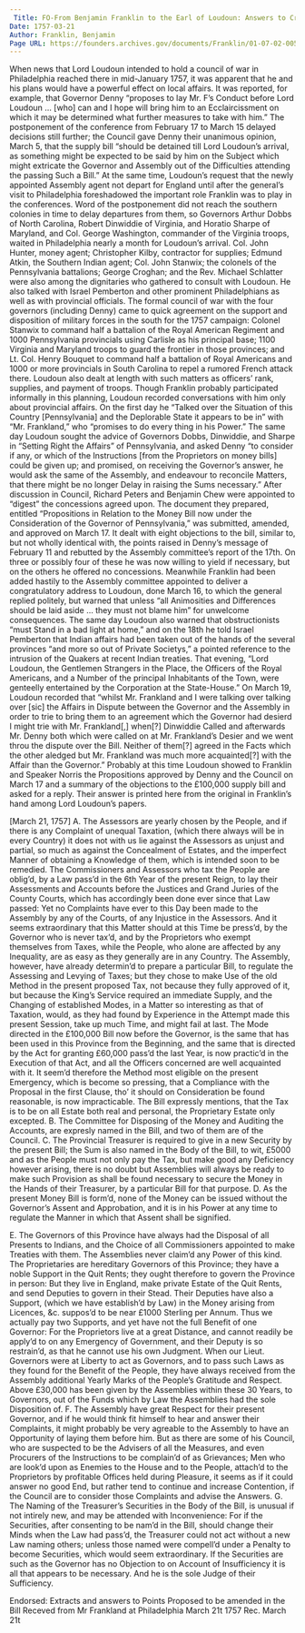 ```yaml
---
 Title: FO-From Benjamin Franklin to the Earl of Loudoun: Answers to Criticisms of the Supply Bill, [21 March 1757]
Date: 1757-03-21
Author: Franklin, Benjamin
Page URL: https://founders.archives.gov/documents/Franklin/01-07-02-0056
---
```


When news that Lord Loudoun intended to hold a council of war in Philadelphia reached there in mid-January 1757, it was apparent that he and his plans would have a powerful effect on local affairs. It was reported, for example, that Governor Denny “proposes to lay Mr. F’s Conduct before Lord Loudoun … [who] can and I hope will bring him to an Ecclaircissment on which it may be determined what further measures to take with him.” The postponement of the conference from February 17 to March 15 delayed decisions still further; the Council gave Denny their unanimous opinion, March 5, that the supply bill “should be detained till Lord Loudoun’s arrival, as something might be expected to be said by him on the Subject which might extricate the Governor and Assembly out of the Difficulties attending the passing Such a Bill.” At the same time, Loudoun’s request that the newly appointed Assembly agent not depart for England until after the general’s visit to Philadelphia foreshadowed the important role Franklin was to play in the conferences.
Word of the postponement did not reach the southern colonies in time to delay departures from them, so Governors Arthur Dobbs of North Carolina, Robert Dinwiddie of Virginia, and Horatio Sharpe of Maryland, and Col. George Washington, commander of the Virginia troops, waited in Philadelphia nearly a month for Loudoun’s arrival. Col. John Hunter, money agent; Christopher Kilby, contractor for supplies; Edmund Atkin, the Southern Indian agent; Col. John Stanwix; the colonels of the Pennsylvania battalions; George Croghan; and the Rev. Michael Schlatter were also among the dignitaries who gathered to consult with Loudoun. He also talked with Israel Pemberton and other prominent Philadelphians as well as with provincial officials. The formal council of war with the four governors (including Denny) came to quick agreement on the support and disposition of military forces in the south for the 1757 campaign: Colonel Stanwix to command half a battalion of the Royal American Regiment and 1000 Pennsylvania provincials using Carlisle as his principal base; 1100 Virginia and Maryland troops to guard the frontier in those  provinces; and Lt. Col. Henry Bouquet to command half a battalion of Royal Americans and 1000 or more provincials in South Carolina to repel a rumored French attack there. Loudoun also dealt at length with such matters as officers’ rank, supplies, and payment of troops.
Though Franklin probably participated informally in this planning, Loudoun recorded conversations with him only about provincial affairs. On the first day he “Talked over the Situation of this Country [Pennsylvania] and the Deplorable State it appears to be in” with “Mr. Frankland,” who “promises to do every thing in his Power.” The same day Loudoun sought the advice of Governors Dobbs, Dinwiddie, and Sharpe in “Setting Right the Affairs” of Pennsylvania, and asked Denny “to consider if any, or which of the Instructions [from the Proprietors on money bills] could be given up; and promised, on receiving the Governor’s answer, he would ask the same of the Assembly, and endeavour to reconcile Matters, that there might be no longer Delay in raising the Sums necessary.” After discussion in Council, Richard Peters and Benjamin Chew were appointed to “digest” the concessions agreed upon. The document they prepared, entitled “Propositions in Relation to the Money Bill now under the Consideration of the Governor of Pennsylvania,” was submitted, amended, and approved on March 17. It dealt with eight objections to the bill, similar to, but not wholly identical with, the points raised in Denny’s message of February 11 and rebutted by the Assembly committee’s report of the 17th. On three or possibly four of these he was now willing to yield if necessary, but on the others he offered no concessions.
Meanwhile Franklin had been added hastily to the Assembly committee appointed to deliver a congratulatory address to Loudoun, done March 16, to which the general replied politely, but warned that unless “all Animosities and Differences should be laid aside … they must not blame him” for unwelcome consequences. The same day Loudoun also warned that obstructionists “must Stand in a bad light at home,” and on the 18th he told Israel Pemberton that Indian affairs had been taken out of the hands of the several provinces “and more so out of Private Societys,” a pointed reference to the intrusion of the Quakers at recent Indian treaties. That evening, “Lord Loudoun, the Gentlemen Strangers in the Place, the Officers of the Royal Americans, and a Number of the principal Inhabitants of the Town, were genteelly entertained by the Corporation at the State-House.”
On March 19, Loudoun recorded that “whilst Mr. Frankland and I were talking over talking over [sic] the Affairs in Dispute between the Governor and the Assembly in order to trie to bring them to an agreement which the Governor had desierd I might trie with Mr. Frankland[,] when[?] Dinwiddie Called and afterwards Mr. Denny both which were called on at Mr. Frankland’s Desier and we went throu the dispute over the Bill. Neither of them[?] agreed in the Facts which the other aledged but Mr. Frankland was much more acquainted[?] with the Affair than the Governor.” Probably at this time Loudoun showed to Franklin and Speaker Norris the Propositions approved by Denny and the Council on March 17 and a summary of the objections to the £100,000 supply bill and asked for a reply. Their answer is printed here from the original in Franklin’s hand among Lord Loudoun’s papers.
  
[March 21, 1757]
A. The Assessors are yearly chosen by the People, and if there is any Complaint of unequal Taxation, (which there always will be in every Country) it does not with us lie against the Assessors as unjust and partial, so much as against the Concealment of Estates, and the imperfect Manner of obtaining a Knowledge of them, which is intended soon to be remedied. The Commissioners and Assessors who tax the People are oblig’d, by a Law pass’d in the 6th Year of the present Reign, to lay their Assessments and Accounts before the Justices and Grand Juries of the County Courts, which has accordingly been done ever since that Law passed: Yet no Complaints have ever to this Day been made to the Assembly by any of the Courts, of any Injustice in the Assessors. And it seems extraordinary that this Matter should at this Time be press’d, by the Governor who is never tax’d, and by the Proprietors who exempt themselves from Taxes, while the People, who alone are affected by any Inequality, are as easy as they generally are in any Country. The Assembly, however, have already determin’d to prepare a particular Bill, to regulate the Assessing and Levying of Taxes; but they chose to make Use of the old Method in the present proposed Tax, not because they fully approved of it, but because the King’s Service required an immediate Supply, and the Changing of established Modes, in a Matter so interesting as that of Taxation, would, as they had found by Experience in the Attempt made this present Session, take up much Time, and might fail at last. The Mode directed in the £100,000 Bill now before the Governor, is the same that has been used in this Province from the Beginning, and the same that is directed by the Act for granting £60,000 pass’d the last Year, is now practic’d in the Execution of that Act, and all the Officers concerned are well acquainted with it. It seem’d therefore the Method most eligible on the present Emergency, which is become so pressing, that a Compliance with the Proposal in the first Clause, tho’ it should on Consideration be found reasonable, is now impracticable. The Bill expressly mentions, that the Tax is to be on all Estate both real and personal, the Proprietary Estate only excepted.
B. The Committee for Disposing of the Money and Auditing the Accounts, are expresly named in the Bill, and two of them are of the Council.
C. The Provincial Treasurer is required to give in a new Security by the present Bill; the Sum is also named in the Body of the Bill, to wit, £5000 and as the People must not only pay the Tax, but make good any Deficiency however arising, there is no doubt but Assemblies will always be ready to make such Provision as shall be found necessary to secure the Money in the Hands of their Treasurer, by a particular Bill for that purpose.
D. As the present Money Bill is form’d, none of the Money can be issued without the Governor’s Assent and Approbation, and it is in his Power at any time to regulate the Manner in which that Assent shall be signified.

E. The Governors of this Province have always had the Disposal of all Presents to Indians, and the Choice of all Commissioners appointed to make Treaties with them. The Assemblies never claim’d any Power of this kind. The Proprietaries are hereditary Governors of this Province; they have a noble Support in the Quit Rents; they ought therefore to govern the Province in person: But they live in England, make private Estate of the Quit Rents, and send Deputies to govern in their Stead. Their Deputies have also a Support, (which we have establish’d by Law) in the Money arising from Licences, &c. suppos’d to be near £1000 Sterling per Annum. Thus we actually pay two Supports, and yet have not the full Benefit of one Governor: For the Proprietors live at a great Distance, and cannot readily be apply’d to on any Emergency of Government, and their Deputy is so restrain’d, as that he cannot use his own Judgment. When our Lieut. Governors were at Liberty to act as Governors, and to pass such Laws as they found for the Benefit of the People, they have always received from the Assembly additional Yearly Marks of the People’s Gratitude and Respect. Above £30,000 has been given by the Assemblies within these 30 Years, to Governors, out of the Funds which by Law the Assemblies had the sole Disposition of.
F. The Assembly have great Respect for their present Governor, and if he would think fit himself to hear and answer their Complaints, it might probably be very agreable to the Assembly to have an Opportunity of laying them before him. But as there are some of his Council, who are suspected to be the Advisers of all the Measures, and even Procurers of the Instructions to be complain’d of as Grievances; Men who are look’d upon as Enemies to the House and to the People, attach’d to the Proprietors by profitable Offices held during Pleasure, it seems as if it could answer no good End, but rather tend to continue and increase Contention, if the Council are to consider those Complaints and advise the Answers.
G. The Naming of the Treasurer’s Securities in the Body of the Bill, is unusual if not intirely new, and may be attended with Inconvenience: For if the Securities, after consenting to be nam’d in the Bill, should change their Minds when the Law had pass’d, the Treasurer could not act without a new Law naming others; unless those named were compell’d under a Penalty to become Securities, which would seem extraordinary. If the Securities are such as the Governor has no Objection to on Account of Insufficiency it is all that appears to be necessary. And he is the sole Judge of their Sufficiency.
 
Endorsed: Extracts and answers to Points Proposed to be amended in the Bill Receved from Mr Frankland at Philadelphia March 21t 1757 Rec. March 21t

